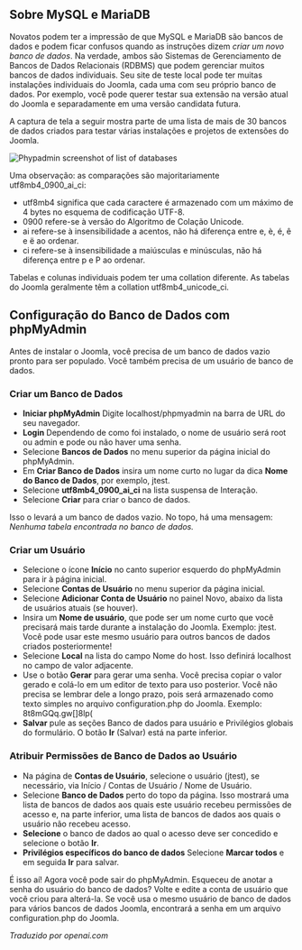 <!-- Filename: J4.x:Developer:_Required_Software / Display title: Configuração do Banco de Dados -->

## Sobre MySQL e MariaDB

Novatos podem ter a impressão de que MySQL e MariaDB são bancos de dados e podem ficar confusos quando as instruções dizem *criar um novo banco de dados*. Na verdade, ambos são Sistemas de Gerenciamento de Bancos de Dados Relacionais (RDBMS) que podem gerenciar muitos bancos de dados individuais. Seu site de teste local pode ter muitas instalações individuais do Joomla, cada uma com seu próprio banco de dados. Por exemplo, você pode querer testar sua extensão na versão atual do Joomla e separadamente em uma versão candidata futura.

A captura de tela a seguir mostra parte de uma lista de mais de 30 bancos de dados criados para testar várias instalações e projetos de extensões do Joomla.

![Phypadmin screenshot of list of databases](../../../en/images/getting-started/phpmyadmin-databases.png)

Uma observação: as comparações são majoritariamente utf8mb4_0900_ai_ci:

- utf8mb4 significa que cada caractere é armazenado com um máximo de 4 bytes no esquema de codificação UTF-8.
- 0900 refere-se à versão do Algoritmo de Colação Unicode.
- ai refere-se à insensibilidade a acentos, não há diferença entre e, è, é, ê e ë ao ordenar.
- ci refere-se à insensibilidade a maiúsculas e minúsculas, não há diferença entre p e P ao ordenar.

Tabelas e colunas individuais podem ter uma collation diferente. As tabelas do Joomla geralmente têm a collation utf8mb4_unicode_ci.

## Configuração do Banco de Dados com phpMyAdmin

Antes de instalar o Joomla, você precisa de um banco de dados vazio pronto para ser populado. Você também precisa de um usuário de banco de dados.

### Criar um Banco de Dados

- **Iniciar phpMyAdmin** Digite localhost/phpmyadmin na barra de URL do seu navegador.
- **Login** Dependendo de como foi instalado, o nome de usuário será root ou admin e pode ou não haver uma senha.
- Selecione **Bancos de Dados** no menu superior da página inicial do phpMyAdmin.
- Em **Criar Banco de Dados** insira um nome curto no lugar da dica **Nome do Banco de Dados**, por exemplo, jtest.
- Selecione **utf8mb4_0900_ai_ci** na lista suspensa de Interação.
- Selecione **Criar** para criar o banco de dados.

Isso o levará a um banco de dados vazio. No topo, há uma mensagem: *Nenhuma tabela encontrada no banco de dados.*

### Criar um Usuário

- Selecione o ícone **Início** no canto superior esquerdo do phpMyAdmin para ir à página inicial.
- Selecione **Contas de Usuário** no menu superior da página inicial.
- Selecione **Adicionar Conta de Usuário** no painel Novo, abaixo da lista de usuários atuais (se houver).
- Insira um **Nome de usuário**, que pode ser um nome curto que você precisará mais tarde durante a instalação do Joomla. Exemplo: jtest. Você pode usar este mesmo usuário para outros bancos de dados criados posteriormente!
- Selecione **Local** na lista do campo Nome do host. Isso definirá localhost no campo de valor adjacente.
- Use o botão **Gerar** para gerar uma senha. Você precisa copiar o valor gerado e colá-lo em um editor de texto para uso posterior. Você não precisa se lembrar dele a longo prazo, pois será armazenado como texto simples no arquivo configuration.php do Joomla. Exemplo: 8t8mGQq.gw\[\]8lp(
- **Salvar** pule as seções Banco de dados para usuário e Privilégios globais do formulário. O botão **Ir** (Salvar) está na parte inferior.

### Atribuir Permissões de Banco de Dados ao Usuário

- Na página de **Contas de Usuário**, selecione o usuário (jtest), se necessário, via Início / Contas de Usuário / Nome de Usuário.
- Selecione **Banco de Dados** perto do topo da página. Isso mostrará uma lista de bancos de dados aos quais este usuário recebeu permissões de acesso e, na parte inferior, uma lista de bancos de dados aos quais o usuário não recebeu acesso.
- **Selecione** o banco de dados ao qual o acesso deve ser concedido e selecione o botão **Ir**.
- **Privilégios específicos do banco de dados** Selecione **Marcar todos** e em seguida **Ir** para salvar.

É isso aí! Agora você pode sair do phpMyAdmin. Esqueceu de anotar a senha do usuário do banco de dados? Volte e edite a conta de usuário que você criou para alterá-la. Se você usa o mesmo usuário de banco de dados para vários bancos de dados Joomla, encontrará a senha em um arquivo configuration.php do Joomla.

*Traduzido por openai.com*


